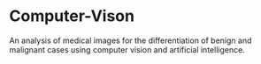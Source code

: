 # Computer-Vison
An analysis of medical images for the differentiation of benign and malignant cases using computer vision and artificial intelligence.
